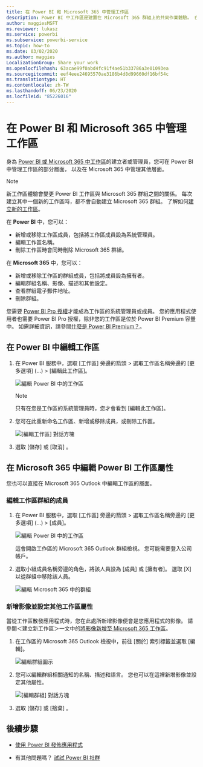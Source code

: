 ```yaml
---
title: 在 Power BI 和 Microsoft 365 中管理工作區
description: Power BI 中工作區是建置在 Microsoft 365 群組上的共同作業體驗。 在 Power BI 以及 Microsoft 365 中管理工作區。
author: maggiesMSFT
ms.reviewer: lukasz
ms.service: powerbi
ms.subservice: powerbi-service
ms.topic: how-to
ms.date: 03/02/2020
ms.author: maggies
LocalizationGroup: Share your work
ms.openlocfilehash: 63acae99f0abd4fc91f4ae51b33786a3e01093ea
ms.sourcegitcommit: eef4eee24695570ae3186b4d8d99660df16bf54c
ms.translationtype: HT
ms.contentlocale: zh-TW
ms.lasthandoff: 06/23/2020
ms.locfileid: "85226016"
---
```

# <a name="manage-your-workspace-in-power-bi-and-microsoft-365"></a>在 Power BI 和 Microsoft 365 中管理工作區

身為 [Power BI 或 Microsoft 365 中工作區](service-create-distribute-apps.md)的建立者或管理員，您可在 Power BI 中管理工作區的部分層面， 以及在 Microsoft 365 中管理其他層面。

> [!NOTE]
> 新工作區體驗會變更 Power BI 工作區與 Microsoft 365 群組之間的關係。 每次建立其中一個新的工作區時，都不會自動建立 Microsoft 365 群組。 了解如何[建立新的工作區](service-create-the-new-workspaces.md)。

在 **Power BI** 中，您可以：

* 新增或移除工作區成員，包括將工作區成員設為系統管理員。
* 編輯工作區名稱。
* 刪除工作區時會同時刪除 Microsoft 365 群組。

在 **Microsoft 365** 中，您可以：

* 新增或移除工作區的群組成員，包括將成員設為擁有者。
* 編輯群組名稱、影像、描述和其他設定。
* 查看群組電子郵件地址。
* 刪除群組。

您需要 [Power BI Pro 授權](../fundamentals/service-features-license-type.md)才能成為工作區的系統管理員或成員。 您的應用程式使用者也需要 Power BI Pro 授權，除非您的工作區是位於 Power BI Premium 容量中。 如需詳細資訊，請參閱[什麼是 Power BI Premium？](../admin/service-premium-what-is.md)。

## <a name="edit-your-workspace-in-power-bi"></a>在 Power BI 中編輯工作區

1. 在 Power BI 服務中，選取 [工作區] 旁邊的箭頭 > 選取工作區名稱旁邊的 [更多選項] (…) > [編輯此工作區]。

   ![編輯 Power BI 中的工作區](media/service-manage-app-workspace-in-power-bi-and-office-365/power-bi-app-ellipsis.png)

   > [!NOTE]
   > 只有在您是工作區的系統管理員時，您才會看到 [編輯此工作區]。

1. 您可在此重新命名工作區、新增或移除成員，或刪除工作區。

   ![[編輯工作區] 對話方塊](media/service-manage-app-workspace-in-power-bi-and-office-365/power-bi-app-edit-workspace.png)

1. 選取 [儲存]  或 [取消] 。

## <a name="edit-power-bi-workspace-properties-in-microsoft-365"></a>在 Microsoft 365 中編輯 Power BI 工作區屬性

您也可以直接在 Microsoft 365 Outlook 中編輯工作區的層面。

### <a name="edit-the-members-of-the-workspace-group"></a>編輯工作區群組的成員

1. 在 Power BI 服務中，選取 [工作區] 旁邊的箭頭 > 選取工作區名稱旁邊的 [更多選項] (…) > [成員]。

   ![編輯 Power BI 中的工作區](media/service-manage-app-workspace-in-power-bi-and-office-365/power-bi-app-ellipsis-members.png)

   這會開啟工作區的 Microsoft 365 Outlook 群組檢視。 您可能需要登入公司帳戶。

1. 選取小組成員名稱旁邊的角色，將該人員設為 [成員] 或 [擁有者]。 選取 [X] 以從群組中移除該人員。

   ![編輯 Microsoft 365 中的群組](media/service-manage-app-workspace-in-power-bi-and-office-365/pbi_managegroupo365.png)

### <a name="add-an-image-and-set-other-workspace-properties"></a>新增影像並設定其他工作區屬性

當從工作區散發應用程式時，您在此處所新增影像便會是您應用程式的影像。 請參閱＜建立新工作區＞一文中的[將影像新增至 Microsoft 365 工作區](service-create-workspaces.md#add-an-image-to-your-microsoft-365-workspace-optional)。

1. 在工作區的 Microsoft 365 Outlook 檢視中，前往 [關於] 索引標籤並選取 [編輯]。

    ![編輯群組圖示](media/service-manage-app-workspace-in-power-bi-and-office-365/pbi_editgroupo365.png)
1. 您可以編輯群組相關通知的名稱、描述和語言。 您也可以在這裡新增影像並設定其他屬性。

   ![[編輯群組] 對話方塊](media/service-manage-app-workspace-in-power-bi-and-office-365/pbi_editgrpo365dialog.png)

1. 選取 [儲存]  或 [捨棄] 。

## <a name="next-steps"></a>後續步驟

* [使用 Power BI 發佈應用程式](service-create-distribute-apps.md)

* 有其他問題嗎？ [試試 Power BI 社群](https://community.powerbi.com/)
